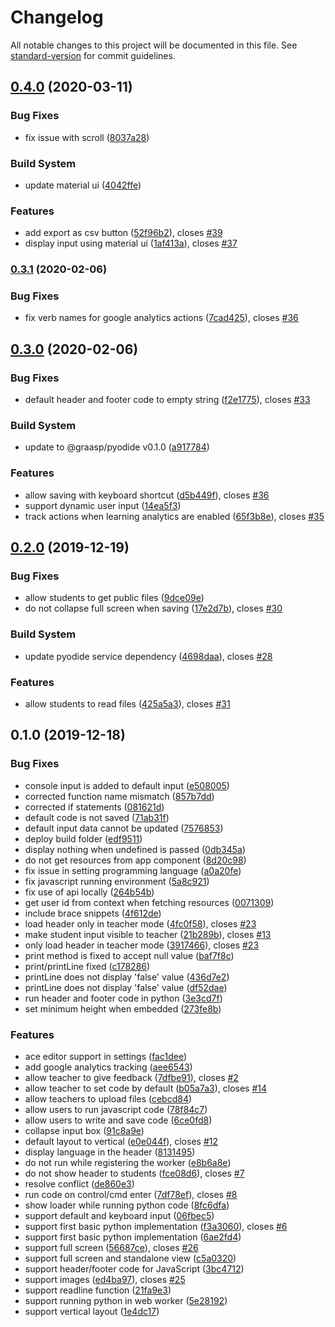 # Changelog

All notable changes to this project will be documented in this file. See [standard-version](https://github.com/conventional-changelog/standard-version) for commit guidelines.

## [0.4.0](https://github.com/graasp/graasp-app-code/compare/v0.3.1...v0.4.0) (2020-03-11)

### Bug Fixes

- fix issue with scroll ([8037a28](https://github.com/graasp/graasp-app-code/commit/8037a28))

### Build System

- update material ui ([4042ffe](https://github.com/graasp/graasp-app-code/commit/4042ffe))

### Features

- add export as csv button ([52f96b2](https://github.com/graasp/graasp-app-code/commit/52f96b2)), closes [#39](https://github.com/graasp/graasp-app-code/issues/39)
- display input using material ui ([1af413a](https://github.com/graasp/graasp-app-code/commit/1af413a)), closes [#37](https://github.com/graasp/graasp-app-code/issues/37)

### [0.3.1](https://github.com/graasp/graasp-app-code/compare/v0.3.0...v0.3.1) (2020-02-06)

### Bug Fixes

- fix verb names for google analytics actions ([7cad425](https://github.com/graasp/graasp-app-code/commit/7cad425)), closes [#36](https://github.com/graasp/graasp-app-code/issues/36)

## [0.3.0](https://github.com/graasp/graasp-app-code/compare/v0.2.0...v0.3.0) (2020-02-06)

### Bug Fixes

- default header and footer code to empty string ([f2e1775](https://github.com/graasp/graasp-app-code/commit/f2e1775)), closes [#33](https://github.com/graasp/graasp-app-code/issues/33)

### Build System

- update to @graasp/pyodide v0.1.0 ([a917784](https://github.com/graasp/graasp-app-code/commit/a917784))

### Features

- allow saving with keyboard shortcut ([d5b449f](https://github.com/graasp/graasp-app-code/commit/d5b449f)), closes [#36](https://github.com/graasp/graasp-app-code/issues/36)
- support dynamic user input ([14ea5f3](https://github.com/graasp/graasp-app-code/commit/14ea5f3))
- track actions when learning analytics are enabled ([65f3b8e](https://github.com/graasp/graasp-app-code/commit/65f3b8e)), closes [#35](https://github.com/graasp/graasp-app-code/issues/35)

## [0.2.0](https://github.com/graasp/graasp-app-code/compare/v0.1.0...v0.2.0) (2019-12-19)

### Bug Fixes

- allow students to get public files ([9dce09e](https://github.com/graasp/graasp-app-code/commit/9dce09e))
- do not collapse full screen when saving ([17e2d7b](https://github.com/graasp/graasp-app-code/commit/17e2d7b)), closes [#30](https://github.com/graasp/graasp-app-code/issues/30)

### Build System

- update pyodide service dependency ([4698daa](https://github.com/graasp/graasp-app-code/commit/4698daa)), closes [#28](https://github.com/graasp/graasp-app-code/issues/28)

### Features

- allow students to read files ([425a5a3](https://github.com/graasp/graasp-app-code/commit/425a5a3)), closes [#31](https://github.com/graasp/graasp-app-code/issues/31)

## 0.1.0 (2019-12-18)

### Bug Fixes

- console input is added to default input ([e508005](https://github.com/graasp/graasp-app-code/commit/e508005))
- corrected function name mismatch ([857b7dd](https://github.com/graasp/graasp-app-code/commit/857b7dd))
- corrected if statements ([081621d](https://github.com/graasp/graasp-app-code/commit/081621d))
- default code is not saved ([71ab31f](https://github.com/graasp/graasp-app-code/commit/71ab31f))
- default input data cannot be updated ([7576853](https://github.com/graasp/graasp-app-code/commit/7576853))
- deploy build folder ([edf9511](https://github.com/graasp/graasp-app-code/commit/edf9511))
- display nothing when undefined is passed ([0db345a](https://github.com/graasp/graasp-app-code/commit/0db345a))
- do not get resources from app component ([8d20c98](https://github.com/graasp/graasp-app-code/commit/8d20c98))
- fix issue in setting programming language ([a0a20fe](https://github.com/graasp/graasp-app-code/commit/a0a20fe))
- fix javascript running environment ([5a8c921](https://github.com/graasp/graasp-app-code/commit/5a8c921))
- fix use of api locally ([264b54b](https://github.com/graasp/graasp-app-code/commit/264b54b))
- get user id from context when fetching resources ([0071309](https://github.com/graasp/graasp-app-code/commit/0071309))
- include brace snippets ([4f612de](https://github.com/graasp/graasp-app-code/commit/4f612de))
- load header only in teacher mode ([4fc0f58](https://github.com/graasp/graasp-app-code/commit/4fc0f58)), closes [#23](https://github.com/graasp/graasp-app-code/issues/23)
- make student input visible to teacher ([21b289b](https://github.com/graasp/graasp-app-code/commit/21b289b)), closes [#13](https://github.com/graasp/graasp-app-code/issues/13)
- only load header in teacher mode ([3917466](https://github.com/graasp/graasp-app-code/commit/3917466)), closes [#23](https://github.com/graasp/graasp-app-code/issues/23)
- print method is fixed to accept null value ([baf7f8c](https://github.com/graasp/graasp-app-code/commit/baf7f8c))
- print/printLine fixed ([c178286](https://github.com/graasp/graasp-app-code/commit/c178286))
- printLine does not display 'false' value ([436d7e2](https://github.com/graasp/graasp-app-code/commit/436d7e2))
- printLine does not display 'false' value ([df52dae](https://github.com/graasp/graasp-app-code/commit/df52dae))
- run header and footer code in python ([3e3cd7f](https://github.com/graasp/graasp-app-code/commit/3e3cd7f))
- set minimum height when embedded ([273fe8b](https://github.com/graasp/graasp-app-code/commit/273fe8b))

### Features

- ace editor support in settings ([fac1dee](https://github.com/graasp/graasp-app-code/commit/fac1dee))
- add google analytics tracking ([aee6543](https://github.com/graasp/graasp-app-code/commit/aee6543))
- allow teacher to give feedback ([7dfbe91](https://github.com/graasp/graasp-app-code/commit/7dfbe91)), closes [#2](https://github.com/graasp/graasp-app-code/issues/2)
- allow teacher to set code by default ([b05a7a3](https://github.com/graasp/graasp-app-code/commit/b05a7a3)), closes [#14](https://github.com/graasp/graasp-app-code/issues/14)
- allow teachers to upload files ([cebcd84](https://github.com/graasp/graasp-app-code/commit/cebcd84))
- allow users to run javascript code ([78f84c7](https://github.com/graasp/graasp-app-code/commit/78f84c7))
- allow users to write and save code ([6ce0fd8](https://github.com/graasp/graasp-app-code/commit/6ce0fd8))
- collapse input box ([91c8a9e](https://github.com/graasp/graasp-app-code/commit/91c8a9e))
- default layout to vertical ([e0e044f](https://github.com/graasp/graasp-app-code/commit/e0e044f)), closes [#12](https://github.com/graasp/graasp-app-code/issues/12)
- display language in the header ([8131495](https://github.com/graasp/graasp-app-code/commit/8131495))
- do not run while registering the worker ([e8b6a8e](https://github.com/graasp/graasp-app-code/commit/e8b6a8e))
- do not show header to students ([fce08d6](https://github.com/graasp/graasp-app-code/commit/fce08d6)), closes [#7](https://github.com/graasp/graasp-app-code/issues/7)
- resolve conflict ([de860e3](https://github.com/graasp/graasp-app-code/commit/de860e3))
- run code on control/cmd enter ([7df78ef](https://github.com/graasp/graasp-app-code/commit/7df78ef)), closes [#8](https://github.com/graasp/graasp-app-code/issues/8)
- show loader while running python code ([8fc6dfa](https://github.com/graasp/graasp-app-code/commit/8fc6dfa))
- support default and keyboard input ([06fbec5](https://github.com/graasp/graasp-app-code/commit/06fbec5))
- support first basic python implementation ([f3a3060](https://github.com/graasp/graasp-app-code/commit/f3a3060)), closes [#6](https://github.com/graasp/graasp-app-code/issues/6)
- support first basic python implementation ([6ae2fd4](https://github.com/graasp/graasp-app-code/commit/6ae2fd4))
- support full screen ([56687ce](https://github.com/graasp/graasp-app-code/commit/56687ce)), closes [#26](https://github.com/graasp/graasp-app-code/issues/26)
- support full screen and standalone view ([c5a0320](https://github.com/graasp/graasp-app-code/commit/c5a0320))
- support header/footer code for JavaScript ([3bc4712](https://github.com/graasp/graasp-app-code/commit/3bc4712))
- support images ([ed4ba97](https://github.com/graasp/graasp-app-code/commit/ed4ba97)), closes [#25](https://github.com/graasp/graasp-app-code/issues/25)
- support readline function ([21fa9e3](https://github.com/graasp/graasp-app-code/commit/21fa9e3))
- support running python in web worker ([5e28192](https://github.com/graasp/graasp-app-code/commit/5e28192))
- support vertical layout ([1e4dc17](https://github.com/graasp/graasp-app-code/commit/1e4dc17))
